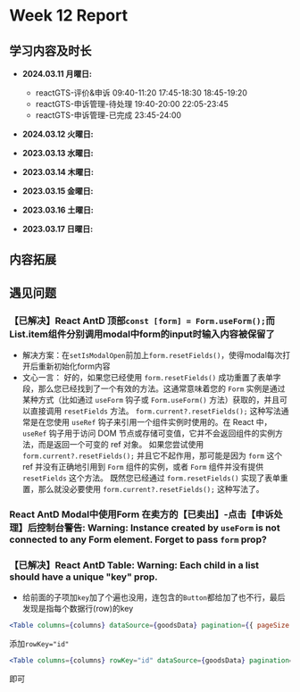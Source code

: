 # Week 12 Report

## 学习内容及时长

* **2024.03.11 月曜日:** 
  * reactGTS-评价&申诉 09:40-11:20 17:45-18:30 18:45-19:20
  * reactGTS-申诉管理-待处理 19:40-20:00 22:05-23:45
  * reactGTS-申诉管理-已完成 23:45-24:00

* **2024.03.12 火曜日:** 

* **2023.03.13 水曜日:** 

* **2023.03.14 木曜日:** 

* **2023.03.15 金曜日:** 

* **2023.03.16 土曜日:** 

* **2023.03.17 日曜日:** 

## 内容拓展


## 遇见问题
### 【已解决】React AntD 顶部`const [form] = Form.useForm();`而List.item组件分别调用modal中form的input时输入内容被保留了
* 解决方案：在`setIsModalOpen`前加上`form.resetFields()`，使得modal每次打开后重新初始化form内容
* 文心一言：
好的，如果您已经使用 `form.resetFields()` 成功重置了表单字段，那么您已经找到了一个有效的方法。这通常意味着您的 `Form` 实例是通过某种方式（比如通过 `useForm` 钩子或 `Form.useForm()` 方法）获取的，并且可以直接调用 `resetFields` 方法。
`form.current?.resetFields();` 这种写法通常是在您使用 `useRef` 钩子来引用一个组件实例时使用的。在 React 中，`useRef` 钩子用于访问 DOM 节点或存储可变值，它并不会返回组件的实例方法，而是返回一个可变的 ref 对象。
如果您尝试使用 `form.current?.resetFields();` 并且它不起作用，那可能是因为 `form` 这个 ref 并没有正确地引用到 `Form` 组件的实例，或者 `Form` 组件并没有提供 `resetFields` 这个方法。
既然您已经通过 `form.resetFields()` 实现了表单重置，那么就没必要使用 `form.current?.resetFields();` 这种写法了。
### React AntD Modal中使用Form 在卖方的【已卖出】-点击【申诉处理】后控制台警告: Warning: Instance created by `useForm` is not connected to any Form element. Forget to pass `form` prop?
### 【已解决】React AntD Table: Warning: Each child in a list should have a unique "key" prop.
* 给前面的子项加`key`加了个遍也没用，连包含的`Button`都给加了也不行，最后发现是指每个数据行(row)的key
```jsx
<Table columns={columns} dataSource={goodsData} pagination={{ pageSize: 5 }} />
```
添加`rowKey="id"`
```jsx
<Table columns={columns} rowKey="id" dataSource={goodsData} pagination={{ pageSize: 5 }} />
```
即可